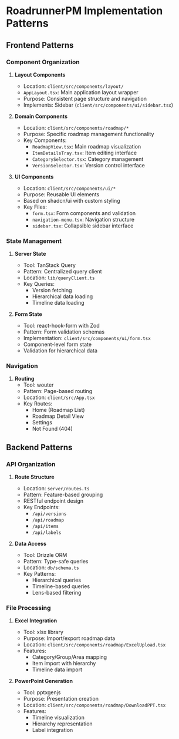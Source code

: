 # RoadrunnerPM Implementation Patterns

## Frontend Patterns

### Component Organization
1. **Layout Components**
   - Location: `client/src/components/layout/`
   - `AppLayout.tsx`: Main application layout wrapper
   - Purpose: Consistent page structure and navigation
   - Implements: Sidebar (`client/src/components/ui/sidebar.tsx`)

2. **Domain Components**
   - Location: `client/src/components/roadmap/*`
   - Purpose: Specific roadmap management functionality
   - Key Components:
     - `RoadmapView.tsx`: Main roadmap visualization
     - `ItemDetailsTray.tsx`: Item editing interface
     - `CategorySelector.tsx`: Category management
     - `VersionSelector.tsx`: Version control interface

3. **UI Components**
   - Location: `client/src/components/ui/*`
   - Purpose: Reusable UI elements
   - Based on shadcn/ui with custom styling
   - Key Files:
     - `form.tsx`: Form components and validation
     - `navigation-menu.tsx`: Navigation structure
     - `sidebar.tsx`: Collapsible sidebar interface

### State Management
1. **Server State**
   - Tool: TanStack Query
   - Pattern: Centralized query client
   - Location: `lib/queryClient.ts`
   - Key Queries:
     - Version fetching
     - Hierarchical data loading
     - Timeline data loading

2. **Form State**
   - Tool: react-hook-form with Zod
   - Pattern: Form validation schemas
   - Implementation: `client/src/components/ui/form.tsx`
   - Component-level form state
   - Validation for hierarchical data

### Navigation
1. **Routing**
   - Tool: wouter
   - Pattern: Page-based routing
   - Location: `client/src/App.tsx`
   - Key Routes:
     - Home (Roadmap List)
     - Roadmap Detail View
     - Settings
     - Not Found (404)

## Backend Patterns

### API Organization
1. **Route Structure**
   - Location: `server/routes.ts`
   - Pattern: Feature-based grouping
   - RESTful endpoint design
   - Key Endpoints:
     - `/api/versions`
     - `/api/roadmap`
     - `/api/items`
     - `/api/labels`

2. **Data Access**
   - Tool: Drizzle ORM
   - Pattern: Type-safe queries
   - Location: `db/schema.ts`
   - Key Patterns:
     - Hierarchical queries
     - Timeline-based queries
     - Lens-based filtering

### File Processing
1. **Excel Integration**
   - Tool: xlsx library
   - Purpose: Import/export roadmap data
   - Location: `client/src/components/roadmap/ExcelUpload.tsx`
   - Features:
     - Category/Group/Area mapping
     - Item import with hierarchy
     - Timeline data import

2. **PowerPoint Generation**
   - Tool: pptxgenjs
   - Purpose: Presentation creation
   - Location: `client/src/components/roadmap/DownloadPPT.tsx`
   - Features:
     - Timeline visualization
     - Hierarchy representation
     - Label integration